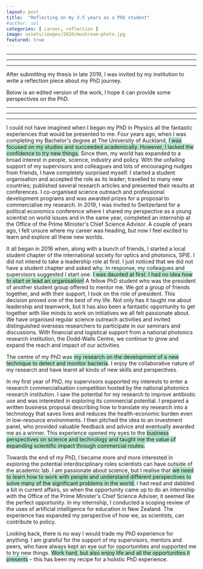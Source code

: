 ```yaml
---
layout: post
title:  "Reflecting on my 3.5 years as a PhD student"
#author: sal
categories: [ career, reflection ]
image: assets/images/2020/mushroom-photo.jpg
featured: true
---
```


---
---
---
After submitting my thesis in late 2019, I was invited by my institution to write a reflection piece about my PhD journey.

Below is an edited version of the work, I hope it can provide some perspectives on the PhD.

---
---
---

I could not have imagined when I began my PhD in Physics all the fantastic experiences that would be presented to me.  Four years ago, when I was completing my Bachelor's degree at The University of Auckland, <span style="background-color: #b3e6c9">I was focused on my studies and succeeded academically. However, I lacked the confidence to try new things.</span> Since then, my world has expanded to a broad interest in people, science, industry and policy. With the unfailing support of my supervisors and colleagues and lots of encouraging nudges from friends, I have completely surprised myself. I started a student organisation and accepted the role as its leader; travelled to many new countries; published several research articles and presented their results at conferences. I co-organised science outreach and professional development programs and was awarded prizes for a proposal to commercialise my research. In 2019, I was invited to Switzerland for a political economics conference where I shared my perspective as a young scientist on world issues and in the same year, completed an internship at the Office of the Prime Minister's Chief Science Advisor. A couple of years ago, I felt unsure where my career was heading, but now I feel excited to learn and explore all these new worlds.

It all began in 2016 when, along with a bunch of friends, I started a local student chapter of the international society for optics and photonics, SPIE.  I did not intend to take a leadership role at first. I just noticed that we did not have a student chapter and asked why.  In response, my colleagues and supervisors suggested I start one. <span style="background-color: #b3e6c9">I was daunted at first. I had no idea how to start or lead an organisation!</span> A fellow PhD student who was the president of another student group offered to mentor me. We got a group of friends together, and with their support, I took on the role of president. This decision proved one of the best of my life. Not only has it taught me about leadership and teamwork, but it has also been a fantastic opportunity to get together with like minds to work on initiatives we all felt passionate about. We have organised regular science outreach activities and invited distinguished overseas researchers to participate in our seminars and discussions. With financial and logistical support from a national photonics research institution, the Dodd-Walls Centre, we continue to grow and expand the reach and impact of our activities.

The centre of my PhD was <span style="background-color: #b3e6c9">my research on the development of a new technique to detect and monitor bacteria</span>. I enjoy the collaborative nature of my research and have learnt all kinds of new skills and perspectives.

In my first year of PhD, my supervisors supported my interests to enter a research commercialisation competition hosted by the national photonics research institution. I saw the potential for my research to improve antibiotic use and was interested in exploring its commercial potential. I prepared a written business proposal describing how to translate my research into a technology that saves lives and reduces the health-economic burden even in low-resource environments. I then pitched the idea to an investment panel, who provided valuable feedback and advice and eventually awarded me as a winner. This experience opened my eyes to the <span style="background-color: #b3e6c9">business perspectives on science and technology and taught me the value of expanding scientific impact through commercial routes.</span>

Towards the end of my PhD, I became more and more interested in exploring the potential interdisciplinary roles scientists can have outside of the academic lab.  I am passionate about science, but I realise that <span style="background-color: #b3e6c9">we need to learn how to work with people and understand different perspectives to solve many of the significant problems in the world.</span>  I had read and dabbled a bit in current affairs, so when the opportunity came up to do an internship with the Office of the Prime Minister's Chief Science Adviser, it seemed like the perfect opportunity. In my internship, I conducted a scoping review of the uses of artificial intelligence for education in New Zealand. The experience has expanded my perspective of how we, as scientists, can contribute to policy.

Looking back, there is no way I would trade my PhD experience for anything. I am grateful for the support of my supervisors, mentors and peers, who have always kept an eye out for opportunities and supported me to try new things. <span style="background-color: #b3e6c9">Work hard, but also enjoy life and all the opportunities it presents</span> – this has been my recipe for a holistic PhD experience.


<!-- nice highlight colors:
<span style="background-color: #39CCCC">Marked text</span>
<span style="background-color: #7FDBFF">Marked text</span>
-->
